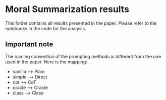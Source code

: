# Moral Summarization results

This folder contains all results presented in the paper. Please refer to the notebooks in the code for the analysis.

## Important note

The naming convention of the prompting methods is different from the one used in the paper. Here is the mapping:
- vanilla --> Plain
- simple --> Direct
- cot --> CoT
- oracle --> Oracle
- class --> Class